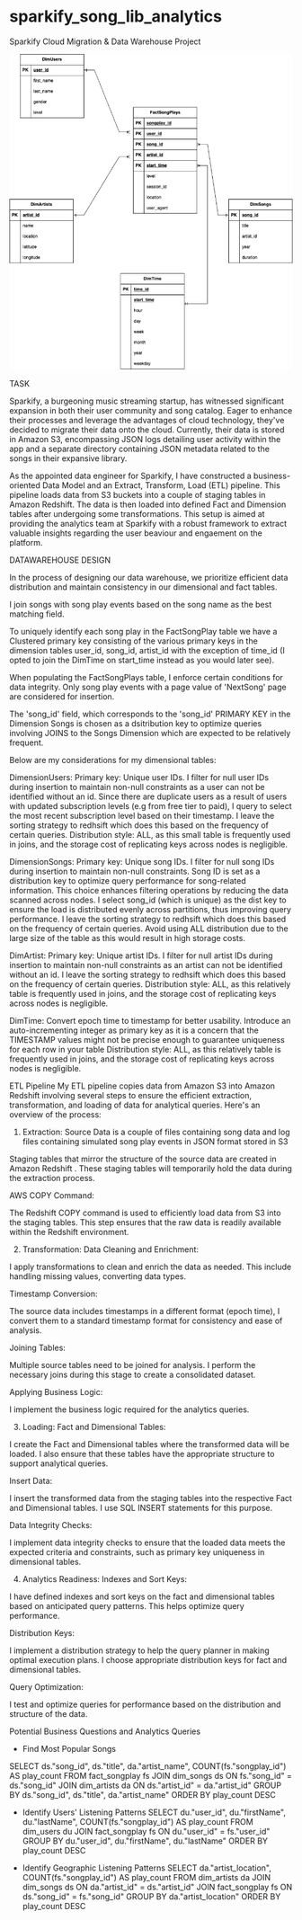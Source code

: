 # sparkify_song_lib_analytics
Sparkify Cloud Migration &amp; Data Warehouse Project

![Local Image](DB_Schema.png)

TASK

Sparkify, a burgeoning music streaming startup, has witnessed significant expansion in both their user community and song catalog. Eager to enhance their processes and leverage the advantages of cloud technology, they've decided to migrate their data onto the cloud. Currently, their data is stored in Amazon S3, encompassing JSON logs detailing user activity within the app and a separate directory containing JSON metadata related to the songs in their expansive library.

As the appointed data engineer for Sparkify, I have constructed a business-oriented Data Model and an Extract, Transform, Load (ETL) pipeline. This pipeline loads data from S3 buckets into a couple of staging tables in Amazon Redshift. The data is then loaded into defined Fact and Dimension tables after undergoing some transformations. This setup is aimed at providing the analytics team at Sparkify with a robust framework to extract valuable insights regarding the user beaviour and engaement on the platform. 

DATAWAREHOUSE DESIGN 

In the process of designing our data warehouse, we prioritize efficient data distribution and maintain consistency in our dimensional and fact tables.

I join songs with song play events based on the song name as the best matching field.

To uniquely identify each song play in the FactSongPlay table we have a Clustered primary key consisting of the various primary keys in the dimension tables user_id, song_id, artist_id with the exception of time_id (I opted to join the DimTime on start_time instead as you would later see).

When populating the FactSongPlays table, I enforce certain conditions for data integrity. Only song play events with a page value of 'NextSong' page are considered for insertion.

The 'song_id' field, which corresponds to the 'song_id' PRIMARY KEY in the Dimension Songs is chosen as a dsitribution key to optimize queries involving JOINS to the Songs Dimension which are expected to be relatively frequent.

Below are my considerations for my dimensional tables:

DimensionUsers:
Primary key: Unique user IDs.
I filter for null user IDs during insertion to maintain non-null constraints as a user can not be identified without an id.
Since there are duplicate users as a result of users with updated subscription levels (e.g from free tier to paid), I query to select the most recent subscription level based on their timestamp.
I leave the sorting strategy to redhsift which does this based on the frequency of certain queries.
Distribution style: ALL, as this small table is frequently used in joins, and the storage cost of replicating keys across nodes is negligible.

DimensionSongs:
Primary key: Unique song IDs.
I filter for null song IDs during insertion to maintain non-null constraints.
Song ID is set as a distribution key to optimize query performance for song-related information. This choice enhances filtering operations by reducing the data scanned across nodes.
I select song_id (which is unique) as the dist key to ensure the load is distributed evenly across partitions, thus improving query performance. 
I leave the sorting strategy to redhsift which does this based on the frequency of certain queries.
Avoid using ALL distribution due to the large size of the table as this would result in high storage costs.

DimArtist:
Primary key: Unique artist IDs.
I filter for null artist IDs during insertion to maintain non-null constraints as an artist can not be identified without an id.
I leave the sorting strategy to redhsift which does this based on the frequency of certain queries.
Distribution style: ALL, as this relatively table is frequently used in joins, and the storage cost of replicating keys across nodes is negligible.

DimTime:
Convert epoch time to timestamp for better usability.
Introduce an auto-incrementing integer as primary key as it is a concern that the TIMESTAMP values might not be precise enough to guarantee uniqueness for each row in your table
Distribution style: ALL, as this relatively table is frequently used in joins, and the storage cost of replicating keys across nodes is negligible.


ETL Pipeline
My ETL pipeline copies data from Amazon S3 into Amazon Redshift involving several steps to ensure the efficient extraction, transformation, and loading of data for analytical queries. Here's an overview of the process:

1. Extraction:
Source Data is a couple of files containing song data and log files containing simulated song play events in JSON format stored in S3

Staging tables that mirror the structure of the source data are created in Amazon Redshift . These staging tables will temporarily hold the data during the extraction process.

AWS COPY Command:

The Redshift COPY command is used to efficiently load data from S3 into the staging tables. This step ensures that the raw data is readily available within the Redshift environment.

2. Transformation:
Data Cleaning and Enrichment:

I apply transformations to clean and enrich the data as needed. This include handling missing values, converting data types.

Timestamp Conversion:

The source data includes timestamps in a different format (epoch time), I convert them to a standard timestamp format for consistency and ease of analysis.

Joining Tables:

Multiple source tables need to be joined for analysis. I perform the necessary joins during this stage to create a consolidated dataset.

Applying Business Logic:

I implement the business logic required for the analytics queries.

3. Loading:
Fact and Dimensional Tables:

I create the Fact and Dimensional tables where the transformed data will be loaded. I also ensure that these tables have the appropriate structure to support analytical queries.

Insert Data:

I insert the transformed data from the staging tables into the respective Fact and Dimensional tables. I use SQL INSERT statements for this purpose.

Data Integrity Checks:

I implement data integrity checks to ensure that the loaded data meets the expected criteria and constraints, such as primary key uniqueness in dimensional tables.

4. Analytics Readiness:
Indexes and Sort Keys:

I have defined indexes and sort keys on the fact and dimensional tables based on anticipated query patterns. This helps optimize query performance.

Distribution Keys:

I implement a distribution strategy to help the query planner in making optimal execution plans. I choose appropriate distribution keys for fact and dimensional tables.

Query Optimization:

I test and optimize queries for performance based on the distribution and structure of the data.

Potential Business Questions and Analytics Queries
- Find Most Popular Songs

SELECT ds."song_id", ds."title", da."artist_name", COUNT(fs."songplay_id") AS play_count
FROM fact_songplay fs
JOIN dim_songs ds ON fs."song_id" = ds."song_id"
JOIN dim_artists da ON ds."artist_id" = da."artist_id"
GROUP BY ds."song_id", ds."title", da."artist_name"
ORDER BY play_count DESC

- Identify Users' Listening Patterns
SELECT du."user_id", du."firstName", du."lastName", COUNT(fs."songplay_id") AS play_count
FROM dim_users du
JOIN fact_songplay fs ON du."user_id" = fs."user_id"
GROUP BY du."user_id", du."firstName", du."lastName"
ORDER BY play_count DESC

- Identify Geographic Listening Patterns
SELECT da."artist_location", COUNT(fs."songplay_id") AS play_count
FROM dim_artists da
JOIN dim_songs ds ON da."artist_id" = ds."artist_id"
JOIN fact_songplay fs ON ds."song_id" = fs."song_id"
GROUP BY da."artist_location"
ORDER BY play_count DESC

